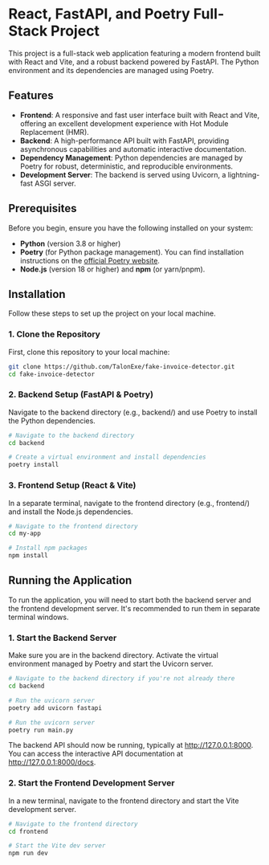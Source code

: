 # React, FastAPI, and Poetry Full-Stack Project

This project is a full-stack web application featuring a modern frontend built with React and Vite, and a robust backend powered by FastAPI. The Python environment and its dependencies are managed using Poetry.

## Features

- **Frontend**: A responsive and fast user interface built with React and Vite, offering an excellent development experience with Hot Module Replacement (HMR).
- **Backend**: A high-performance API built with FastAPI, providing asynchronous capabilities and automatic interactive documentation.
- **Dependency Management**: Python dependencies are managed by Poetry for robust, deterministic, and reproducible environments.
- **Development Server**: The backend is served using Uvicorn, a lightning-fast ASGI server.

## Prerequisites

Before you begin, ensure you have the following installed on your system:

- **Python** (version 3.8 or higher)
- **Poetry** (for Python package management). You can find installation instructions on the [official Poetry website](https://python-poetry.org/docs/).
- **Node.js** (version 18 or higher) and **npm** (or yarn/pnpm).

## Installation

Follow these steps to set up the project on your local machine.

### 1. Clone the Repository

First, clone this repository to your local machine:

```bash
git clone https://github.com/TalonExe/fake-invoice-detector.git
cd fake-invoice-detector
```

### 2. Backend Setup (FastAPI & Poetry)

Navigate to the backend directory (e.g., backend/) and use Poetry to install the Python dependencies.

```bash
# Navigate to the backend directory
cd backend

# Create a virtual environment and install dependencies
poetry install
```

### 3. Frontend Setup (React & Vite)

In a separate terminal, navigate to the frontend directory (e.g., frontend/) and install the Node.js dependencies.

```bash
# Navigate to the frontend directory
cd my-app

# Install npm packages
npm install
```

## Running the Application

To run the application, you will need to start both the backend server and the frontend development server. It's recommended to run them in separate terminal windows.

### 1. Start the Backend Server

Make sure you are in the backend directory. Activate the virtual environment managed by Poetry and start the Uvicorn server.

```bash
# Navigate to the backend directory if you're not already there
cd backend

# Run the uvicorn server
poetry add uvicorn fastapi

# Run the uvicorn server
poetry run main.py
```

The backend API should now be running, typically at http://127.0.0.1:8000. You can access the interactive API documentation at http://127.0.0.1:8000/docs.

### 2. Start the Frontend Development Server

In a new terminal, navigate to the frontend directory and start the Vite development server.

```bash
# Navigate to the frontend directory
cd frontend

# Start the Vite dev server
npm run dev
```
